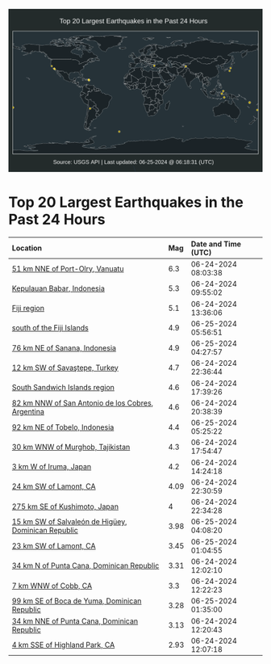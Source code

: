 ![Map](./map.png)

# Top 20 Largest Earthquakes in the Past 24 Hours

| Location | Mag | Date and Time (UTC) |
|:---|:---|:---|
| [51 km NNE of Port-Olry, Vanuatu](https://earthquake.usgs.gov/earthquakes/eventpage/us7000mu8s) | 6.3 | 06-24-2024 08:03:38 |
| [Kepulauan Babar, Indonesia](https://earthquake.usgs.gov/earthquakes/eventpage/us7000mua7) | 5.3 | 06-24-2024 09:55:02 |
| [Fiji region](https://earthquake.usgs.gov/earthquakes/eventpage/us7000muc2) | 5.1 | 06-24-2024 13:36:06 |
| [south of the Fiji Islands](https://earthquake.usgs.gov/earthquakes/eventpage/us6000n828) | 4.9 | 06-25-2024 05:56:51 |
| [76 km NE of Sanana, Indonesia](https://earthquake.usgs.gov/earthquakes/eventpage/us6000n820) | 4.9 | 06-25-2024 04:27:57 |
| [12 km SW of Savaştepe, Turkey](https://earthquake.usgs.gov/earthquakes/eventpage/us6000n80m) | 4.7 | 06-24-2024 22:36:44 |
| [South Sandwich Islands region](https://earthquake.usgs.gov/earthquakes/eventpage/us6000n7z6) | 4.6 | 06-24-2024 17:39:26 |
| [82 km NNW of San Antonio de los Cobres, Argentina](https://earthquake.usgs.gov/earthquakes/eventpage/us6000n800) | 4.6 | 06-24-2024 20:38:39 |
| [92 km NE of Tobelo, Indonesia](https://earthquake.usgs.gov/earthquakes/eventpage/us6000n824) | 4.4 | 06-25-2024 05:25:22 |
| [30 km WNW of Murghob, Tajikistan](https://earthquake.usgs.gov/earthquakes/eventpage/us6000n7z8) | 4.3 | 06-24-2024 17:54:47 |
| [3 km W of Iruma, Japan](https://earthquake.usgs.gov/earthquakes/eventpage/us7000muc7) | 4.2 | 06-24-2024 14:24:18 |
| [24 km SW of Lamont, CA](https://earthquake.usgs.gov/earthquakes/eventpage/ci40809504) | 4.09 | 06-24-2024 22:30:59 |
| [275 km SE of Kushimoto, Japan](https://earthquake.usgs.gov/earthquakes/eventpage/us6000n80l) | 4 | 06-24-2024 22:34:28 |
| [15 km SW of Salvaleón de Higüey, Dominican Republic](https://earthquake.usgs.gov/earthquakes/eventpage/pr2024177000) | 3.98 | 06-25-2024 04:08:20 |
| [23 km SW of Lamont, CA](https://earthquake.usgs.gov/earthquakes/eventpage/ci40809680) | 3.45 | 06-25-2024 01:04:55 |
| [34 km N of Punta Cana, Dominican Republic](https://earthquake.usgs.gov/earthquakes/eventpage/pr71453908) | 3.31 | 06-24-2024 12:02:10 |
| [7 km WNW of Cobb, CA](https://earthquake.usgs.gov/earthquakes/eventpage/nc75026372) | 3.3 | 06-24-2024 12:22:23 |
| [99 km SE of Boca de Yuma, Dominican Republic](https://earthquake.usgs.gov/earthquakes/eventpage/pr71453978) | 3.28 | 06-25-2024 01:35:00 |
| [34 km NNE of Punta Cana, Dominican Republic](https://earthquake.usgs.gov/earthquakes/eventpage/pr71453918) | 3.13 | 06-24-2024 12:20:43 |
| [4 km SSE of Highland Park, CA](https://earthquake.usgs.gov/earthquakes/eventpage/ci40808720) | 2.93 | 06-24-2024 12:07:18 |
